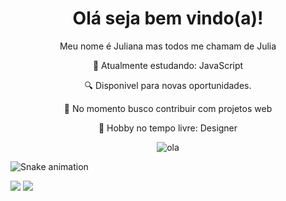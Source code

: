 <h1 align="center">Olá seja bem vindo(a)!</h1> 

<div align="center">
 <p> Meu nome é Juliana mas todos me chamam de Julia </p>
 
 <p> 🌱 Atualmente estudando: JavaScript </p>
 <p> 🔍 Disponivel para novas oportunidades. </p>
 <p> 📡 No momento busco contribuir com projetos web </p>
 <p> 💬 Hobby no tempo livre: Designer </p>
</div>

<div align="center">
 <img alt="ola" src="https://data.whicdn.com/images/65347585/original.gif">
</div>
 
 ![Snake animation](https://github.com/juliatangerino/juliatangerino/blob/output/github-contribution-grid-snake.svg)

<div>
  <a href = "mailto:julianatangerino2017@gmail.com"><img src="https://img.shields.io/badge/-Gmail-%23333?style=for-the-badge&logo=gmail&logoColor=white" target="_blank"></a>
  <a href="https://www.linkedin.com/in/juliana-tangerino-b52493200/" target="_blank"><img src="https://img.shields.io/badge/-LinkedIn-%230077B5?style=for-the-badge&logo=linkedin&logoColor=" target="_blank"></a> 
</div>
